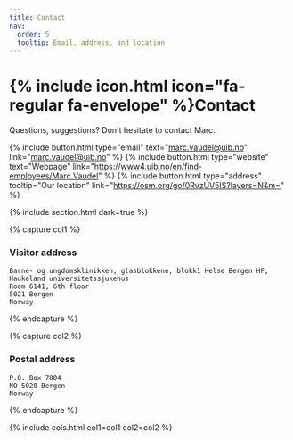 ```yaml
---
title: Contact
nav:
  order: 5
  tooltip: Email, address, and location
---
```


# {% include icon.html icon="fa-regular fa-envelope" %}Contact

Questions, suggestions? Don't hesitate to contact Marc.

{%
  include button.html
  type="email"
  text="marc.vaudel@uib.no"
  link="marc.vaudel@uib.no"
%}
{%
  include button.html
  type="website"
  text="Webpage"
  link="https://www4.uib.no/en/find-employees/Marc.Vaudel"
%}
{%
  include button.html
  type="address"
  tooltip="Our location"
  link="https://osm.org/go/0RvzUV5IS?layers=N&m="
%}

{% include section.html dark=true %}

{% capture col1 %}
### Visitor address

    Barne- og ungdomsklinikken, glasblokkene, blokk1 Helse Bergen HF, Haukeland universitetssjukehus
    Room 6141, 6th floor
    5021 Bergen 
    Norway
{% endcapture %}

{% capture col2 %}
### Postal address

    P.O. Box 7804
    NO-5020 Bergen
    Norway
{% endcapture %}

{% include cols.html col1=col1 col2=col2 %}
